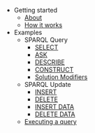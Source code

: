 * Getting started
  * [About](/)
  * [How it works](overview.md)
* Examples
  * SPARQL Query
    * [SELECT](SELECT.md)
    * [ASK](ASK.md)
    * [DESCRIBE](DESCRIBE.md)
    * [CONSTRUCT](CONSTRUCT.md)
    * [Solution Modifiers](modifiers.md)
  * SPARQL Update
    * [INSERT](INSERT.md)
    * [DELETE](DELETE.md)
    * [INSERT DATA](INSERT-DATA.md)
    * [DELETE DATA](DELETE-DATA.md)
  * [Executing a query](execute.md)
